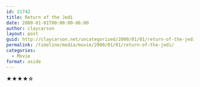```yaml
---
id: 21742
title: Return of the Jedi
date: 2000-01-01T00:00:00-06:00
author: claycarson
layout: post
guid: http://claycarson.net/uncategorized/2000/01/01/return-of-the-jedi/
permalink: /timeline/media/movie/2000/01/01/return-of-the-jedi/
categories:
  - Movie
format: aside
---
```

<div class="media-details"></div>

<div class="media-creator"></div>

<div class="media-rating">★★★★☆</div>